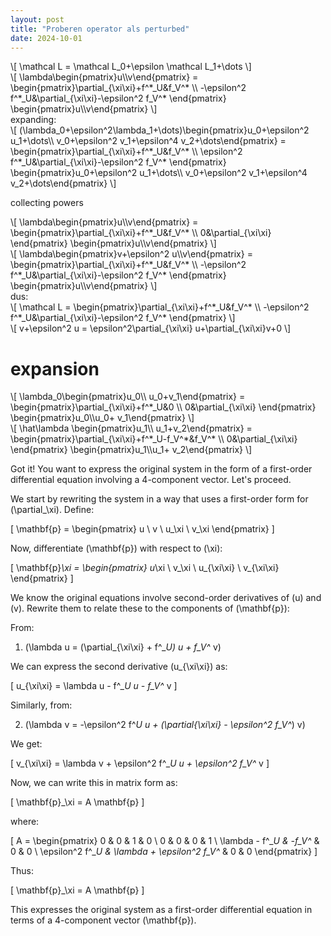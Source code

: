 ```yaml
---
layout: post
title: "Proberen operator als perturbed"
date: 2024-10-01
---
```

<div>\[
\mathcal L = \mathcal L_0+\epsilon \mathcal L_1+\dots
\]</div>
<div>\[
	\lambda\begin{pmatrix}u\\v\end{pmatrix} = \begin{pmatrix}\partial_{\xi\xi}+f^*_U&f_V^* \\ -\epsilon^2 f^*_U&\partial_{\xi\xi}-\epsilon^2 f_V^* \end{pmatrix} \begin{pmatrix}u\\v\end{pmatrix}
\]</div>
expanding:
<div>\[
(\lambda_0+\epsilon^2\lambda_1+\dots)\begin{pmatrix}u_0+\epsilon^2 u_1+\dots\\ v_0+\epsilon^2 v_1+\epsilon^4 v_2+\dots\end{pmatrix} = \begin{pmatrix}\partial_{\xi\xi}+f^*_U&f_V^* \\ \epsilon^2 f^*_U&\partial_{\xi\xi}-\epsilon^2 f_V^* \end{pmatrix} \begin{pmatrix}u_0+\epsilon^2 u_1+\dots\\ v_0+\epsilon^2 v_1+\epsilon^4 v_2+\dots\end{pmatrix}
\]</div>

collecting powers

<div>\[
\lambda\begin{pmatrix}u\\v\end{pmatrix} = \begin{pmatrix}\partial_{\xi\xi}+f^*_U&f_V^* \\ 0&\partial_{\xi\xi} \end{pmatrix} \begin{pmatrix}u\\v\end{pmatrix}
\]</div>


<div>\[
\lambda\begin{pmatrix}v+\epsilon^2 u\\v\end{pmatrix} = \begin{pmatrix}\partial_{\xi\xi}+f^*_U&f_V^* \\ -\epsilon^2 f^*_U&\partial_{\xi\xi}-\epsilon^2 f_V^* \end{pmatrix} \begin{pmatrix}u\\v\end{pmatrix}
\]</div>
dus:

<div>\[
\mathcal L = \begin{pmatrix}\partial_{\xi\xi}+f^*_U&f_V^* \\ -\epsilon^2 f^*_U&\partial_{\xi\xi}-\epsilon^2 f_V^* \end{pmatrix} 
\]</div>

<div>\[
v+\epsilon^2 u = \epsilon^2\partial_{\xi\xi} u+\partial_{\xi\xi}v+0
\]</div>

# expansion
<div>\[
\lambda_0\begin{pmatrix}u_0\\ u_0+v_1\end{pmatrix} = \begin{pmatrix}\partial_{\xi\xi}+f^*_U&0 \\ 0&\partial_{\xi\xi} \end{pmatrix} \begin{pmatrix}u_0\\u_0+ v_1\end{pmatrix}
\]</div>

<div>\[
		\hat\lambda \begin{pmatrix}u_1\\ u_1+v_2\end{pmatrix} = \begin{pmatrix}\partial_{\xi\xi}+f^*_U-f_V^*&f_V^* \\ 0&\partial_{\xi\xi} \end{pmatrix} \begin{pmatrix}u_1\\u_1+ v_2\end{pmatrix}
\]</div>





Got it! You want to express the original system in the form of a first-order differential equation involving a 4-component vector. Let's proceed.

We start by rewriting the system in a way that uses a first-order form for \(\partial_\xi\). Define:

\[
\mathbf{p} = \begin{pmatrix} u \\ v \\ u_\xi \\ v_\xi \end{pmatrix}
\]

Now, differentiate \(\mathbf{p}\) with respect to \(\xi\):

\[
\mathbf{p}_\xi = \begin{pmatrix} u_\xi \\ v_\xi \\ u_{\xi\xi} \\ v_{\xi\xi} \end{pmatrix}
\]

We know the original equations involve second-order derivatives of \(u\) and \(v\). Rewrite them to relate these to the components of \(\mathbf{p}\):

From:

1. \(\lambda u = (\partial_{\xi\xi} + f^*_U) u + f_V^* v\)

We can express the second derivative \(u_{\xi\xi}\) as:

\[
u_{\xi\xi} = \lambda u - f^*_U u - f_V^* v
\]

Similarly, from:

2. \(\lambda v = -\epsilon^2 f^*_U u + (\partial_{\xi\xi} - \epsilon^2 f_V^*) v\)

We get:

\[
v_{\xi\xi} = \lambda v + \epsilon^2 f^*_U u + \epsilon^2 f_V^* v
\]

Now, we can write this in matrix form as:

\[
\mathbf{p}_\xi = A \mathbf{p}
\]

where:

\[
A = \begin{pmatrix}
0 & 0 & 1 & 0 \\
0 & 0 & 0 & 1 \\
\lambda - f^*_U & -f_V^* & 0 & 0 \\
\epsilon^2 f^*_U & \lambda + \epsilon^2 f_V^* & 0 & 0
\end{pmatrix}
\]

Thus:

\[
\mathbf{p}_\xi = A \mathbf{p}
\]

This expresses the original system as a first-order differential equation in terms of a 4-component vector \(\mathbf{p}\).